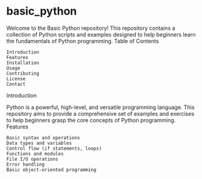 # basic_python
Welcome to the Basic Python repository! This repository contains a collection of Python scripts and examples designed to help beginners learn the fundamentals of Python programming.
Table of Contents

    Introduction
    Features
    Installation
    Usage
    Contributing
    License
    Contact

Introduction

Python is a powerful, high-level, and versatile programming language. This repository aims to provide a comprehensive set of examples and exercises to help beginners grasp the core concepts of Python programming.
Features

    Basic syntax and operations
    Data types and variables
    Control flow (if statements, loops)
    Functions and modules
    File I/O operations
    Error handling
    Basic object-oriented programming
